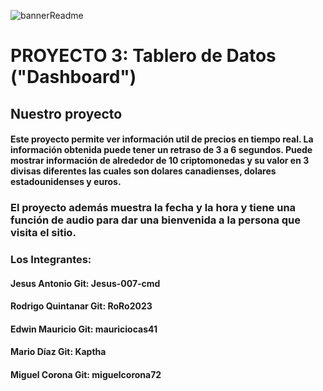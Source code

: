 
![bannerReadme](https://user-images.githubusercontent.com/118942603/226498133-c89a017d-0e46-4e1d-8f3d-27945ed0a67d.png)

#  PROYECTO 3: Tablero de Datos ("Dashboard")

## Nuestro proyecto
#### Este proyecto permite ver  información util de precios en tiempo real. La información obtenida puede tener un retraso de 3 a 6 segundos. Puede mostrar información de alrededor de 10 criptomonedas y su valor en 3 divisas diferentes las cuales son dolares canadienses, dolares estadounidenses y euros.

### El proyecto además muestra la fecha y la hora y tiene una función de audio para dar una bienvenida a la persona que visita el sitio.

### Los Integrantes:
#### Jesus Antonio Git: Jesus-007-cmd
#### Rodrigo Quintanar Git: RoRo2023
#### Edwin Mauricio Git: mauriciocas41
#### Mario Díaz Git: Kaptha
#### Miguel Corona Git: miguelcorona72
